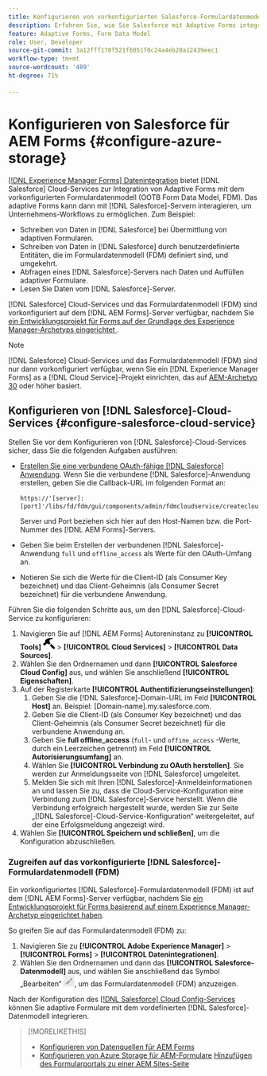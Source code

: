 ```yaml
---
title: Konfigurieren von vorkonfigurierten Salesforce-Formulardatenmodellen für adaptive Forms
description: Erfahren Sie, wie Sie Salesforce mit Adaptive Forms integrieren.
feature: Adaptive Forms, Form Data Model
role: User, Developer
source-git-commit: 3a12fff170f521f6051f0c24a4eb28a12439eec1
workflow-type: tm+mt
source-wordcount: '489'
ht-degree: 71%

---
```



# Konfigurieren von Salesforce für AEM Forms {#configure-azure-storage}

[[!DNL Experience Manager Forms] Datenintegration](data-integration.md) bietet [!DNL Salesforce] Cloud-Services zur Integration von Adaptive Forms mit dem vorkonfigurierten Formulardatenmodell (OOTB Form Data Model, FDM). Das adaptive Forms kann dann mit [!DNL Salesforce]-Servern interagieren, um Unternehmens-Workflows zu ermöglichen. Zum Beispiel:

* Schreiben von Daten in [!DNL Salesforce] bei Übermittlung von adaptiven Formularen.
* Schreiben von Daten in [!DNL Salesforce] durch benutzerdefinierte Entitäten, die im Formulardatenmodell (FDM) definiert sind, und umgekehrt.
* Abfragen eines [!DNL Salesforce]-Servers nach Daten und Auffüllen adaptiver Formulare.
* Lesen Sie Daten vom [!DNL Salesforce]-Server.

[!DNL Salesforce] Cloud-Services und das Formulardatenmodell (FDM) sind vorkonfiguriert auf dem [!DNL AEM Forms]-Server verfügbar, nachdem Sie [ein Entwicklungsprojekt für Forms auf der Grundlage des Experience Manager-Archetyps eingerichtet ](setup-local-development-environment.md#forms-cloud-service-local-development-environment).

>[!NOTE]
>
>[!DNL Salesforce] Cloud-Services und das Formulardatenmodell (FDM) sind nur dann vorkonfiguriert verfügbar, wenn Sie ein [!DNL Experience Manager Forms] as a [!DNL Cloud Service]-Projekt einrichten, das auf [AEM-Archetyp 30](https://github.com/adobe/aem-project-archetype/releases/tag/aem-project-archetype-30) oder höher basiert.

## Konfigurieren von [!DNL Salesforce]-Cloud-Services {#configure-salesforce-cloud-service}

Stellen Sie vor dem Konfigurieren von [!DNL Salesforce]-Cloud-Services sicher, dass Sie die folgenden Aufgaben ausführen:

* [Erstellen Sie eine verbundene OAuth-fähige  [!DNL Salesforce] Anwendung](https://help.salesforce.com/s/articleView?id=sf.connected_app_create_api_integration.htm&amp;type=5). Wenn Sie die verbundene [!DNL Salesforce]-Anwendung erstellen, geben Sie die Callback-URL im folgenden Format an:

  ```
  https://'[server]:[port]'/libs/fd/fdm/gui/components/admin/fdmcloudservice/createcloudconfigwizard/cloudservices.html
  ```

  Server und Port beziehen sich hier auf den Host-Namen bzw. die Port-Nummer des [!DNL AEM Forms]-Servers.

* Geben Sie beim Erstellen der verbundenen [!DNL Salesforce]-Anwendung `full` und `offline_access` als Werte für den OAuth-Umfang an.

* Notieren Sie sich die Werte für die Client-ID (als Consumer Key bezeichnet) und das Client-Geheimnis (als Consumer Secret bezeichnet) für die verbundene Anwendung.

Führen Sie die folgenden Schritte aus, um den [!DNL Salesforce]-Cloud-Service zu konfigurieren:

1. Navigieren Sie auf [!DNL AEM Forms] Autoreninstanz zu **[!UICONTROL Tools]** ![hammer](assets/hammer.png) > **[!UICONTROL Cloud Services]** > **[!UICONTROL Data Sources]**.
2. Wählen Sie den Ordnernamen und dann **[!UICONTROL Salesforce Cloud Config]** aus, und wählen Sie anschließend **[!UICONTROL Eigenschaften]**.
3. Auf der Registerkarte **[!UICONTROL Authentifizierungseinstellungen]**:
   1. Geben Sie die [!DNL Salesforce]-Domain-URL im Feld **[!UICONTROL Host]** an. Beispiel: [Domain-name].my.salesforce.com.
   2. Geben Sie die Client-ID (als Consumer Key bezeichnet) und das Client-Geheimnis (als Consumer Secret bezeichnet) für die verbundene Anwendung an.
   3. Geben Sie **full offline_access** (`full`- und `offine_access` -Werte, durch ein Leerzeichen getrennt) im Feld **[!UICONTROL Autorisierungsumfang]** an.
   4. Wählen Sie **[!UICONTROL Verbindung zu OAuth herstellen]**. Sie werden zur Anmeldungsseite von [!DNL Salesforce] umgeleitet.
   5. Melden Sie sich mit Ihren [!DNL Salesforce]-Anmeldeinformationen an und lassen Sie zu, dass die Cloud-Service-Konfiguration eine Verbindung zum [!DNL Salesforce]-Service herstellt. Wenn die Verbindung erfolgreich hergestellt wurde, werden Sie zur Seite „[!DNL Salesforce]-Cloud-Service-Konfiguration“ weitergeleitet, auf der eine Erfolgsmeldung angezeigt wird.
4. Wählen Sie **[!UICONTROL Speichern und schließen]**, um die Konfiguration abzuschließen.

### Zugreifen auf das vorkonfigurierte [!DNL Salesforce]-Formulardatenmodell (FDM)

Ein vorkonfiguriertes [!DNL Salesforce]-Formulardatenmodell (FDM) ist auf dem [!DNL AEM Forms]-Server verfügbar, nachdem Sie [ein Entwicklungsprojekt für Forms basierend auf einem Experience Manager-Archetyp eingerichtet haben](setup-local-development-environment.md#forms-cloud-service-local-development-environment).

So greifen Sie auf das Formulardatenmodell (FDM) zu:
1. Navigieren Sie zu **[!UICONTROL Adobe Experience Manager]** > **[!UICONTROL Forms]** > **[!UICONTROL Datenintegrationen]**.
1. Wählen Sie den Ordnernamen und dann das **[!UICONTROL Salesforce-Datenmodell]** aus, und wählen Sie anschließend das Symbol „Bearbeiten“ ![Bearbeiten](assets/edit.png), um das Formulardatenmodell (FDM) anzuzeigen.

Nach der Konfiguration des [[!DNL Salesforce] Cloud Config-Services](#configure-salesforce-cloud-service) können Sie adaptive Formulare mit dem vordefinierten [!DNL Salesforce]-Datenmodell integrieren.

>[!MORELIKETHIS]
>
>* [Konfigurieren von Datenquellen für AEM Forms](/help/forms/configure-data-sources.md)
>* [Konfigurieren von Azure Storage für AEM-Formulare](/help/forms/configure-azure-storage.md)
>  [Hinzufügen des Formularportals zu einer AEM Sites-Seite](/help/forms/configure-forms-portal.md)
